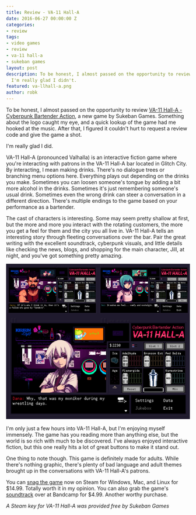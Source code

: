 ```yaml
---
title: Review - VA-11 Hall-A
date: 2016-06-27 00:00:00 Z
categories:
- review
tags:
- video games
- review
- va-11 hall-a
- sukeban games
layout: post
description: To be honest, I almost passed on the opportunity to review VA-11 Hall-A.
  I'm really glad I didn't.
featured: va-llhall-a.png
author: robk
---
```


To be honest, I almost passed on the opportunity to review [VA-11 Hall-A - Cyberpunk Bartender Action](http://waifubartending.com), a new game by Sukeban Games. Something about the logo caught my eye, and a quick lookup of the game had me hooked at the music. After that, I figured it couldn't hurt to request a review code and give the game a shot.

I'm really glad I did.

VA-11 Hall-A (pronounced Valhalla) is an interactive fiction game where you're interacting with patrons in the VA-11 Hall-A bar located in Glitch City. By interacting, I mean making drinks. There's no dialogue trees or branching menu options here. Everything plays out depending on the drinks you make. Sometimes you can loosen someone's tongue by adding a bit more alcohol in the drinks. Sometimes it's just remembering someone's usual drink. Sometimes even the wrong drink can steer a conversation in a different direction. There's multiple endings to the game based on your performance as a bartender.

The cast of characters is interesting. Some may seem pretty shallow at first, but the more and more you interact with the rotating customers, the more you get a feel for them and the city you all live in. VA-11 Hall-A tells an interesting story through fleeting conversations over the bar. Pair the great writing with the excellent soundtrack, cyberpunk visuals, and little details like checking the news, blogs, and shopping for the main character, Jill, at night, and you've got something pretty amazing.

![VA-11 Hall A Screens](/images/va11halla.png)

I'm only just a few hours into VA-11 Hall-A, but I'm enjoying myself immensely. The game has you reading more than anything else, but the world is so rich with much to be discovered. I've always enjoyed interactive fiction, but this one really hits a lot of great buttons to make it stand out.

One thing to note though. This game is definitely made for adults. While there's nothing graphic, there's plenty of bad language and adult themes brought up in the conversations with VA-11 Hall-A's patrons.

You can [snag the game](http://store.steampowered.com/app/447530/) now on Steam for Windows, Mac, and Linux for $14.99. Totally worth it in my opinion. You can also grab the game's [soundtrack](https://garoad.bandcamp.com/album/va-11-hall-a-prologue-ost-sounds-from-the-future) over at Bandcamp for $4.99. Another worthy purchase.

*A Steam key for VA-11 Hall-A was provided free by Sukeban Games*
